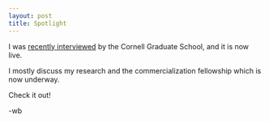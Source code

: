 ```yaml
---
layout: post
title: Spotlight
---
```


I was [recently interviewed](https://gradschool.cornell.edu/spotlight/student-spotlight-bill-bedell) by the Cornell Graduate School, and it is now live. 

I mostly discuss my research and the commercialization fellowship which is now underway. 

Check it out!

-wb
